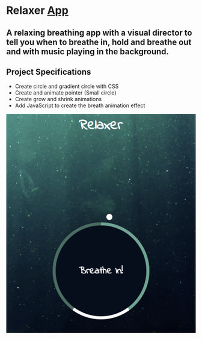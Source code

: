 # Relaxer [App](https://tudorbejinari.github.io/relaxer/)
## A relaxing breathing app with a visual director to tell you when to breathe in, hold and breathe out  and with music playing in the background.

## Project Specifications
* Create circle and gradient circle with CSS
* Create and animate pointer (Small circle)
* Create grow and shrink animations
* Add JavaScript to create the breath animation effect

![img](https://github.com/tudorbejinari/relaxer/blob/master/img/relaxer.png)
